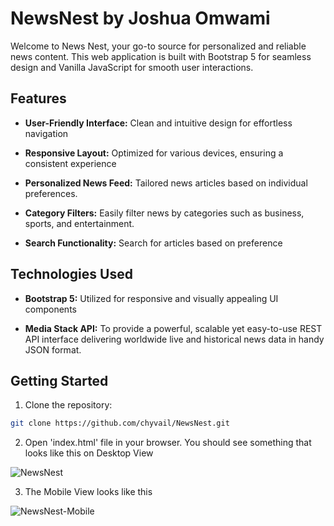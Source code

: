 # NewsNest by Joshua Omwami

Welcome to News Nest, your go-to source for personalized and reliable news content. This web application is built with Bootstrap 5 for seamless design and Vanilla JavaScript for smooth user interactions.

## Features

- **User-Friendly Interface:** Clean and intuitive design for effortless navigation

- **Responsive Layout:** Optimized for various devices, ensuring a consistent experience

- **Personalized News Feed:** Tailored news articles based on individual preferences.

- **Category Filters:** Easily filter news by categories such as business, sports, and entertainment.

- **Search Functionality:** Search for articles based on preference

## Technologies Used

- **Bootstrap 5:** Utilized for responsive and visually appealing UI components

- **Media Stack API:** To provide a powerful, scalable yet easy-to-use REST API interface delivering worldwide live and historical news data in handy JSON format.

## Getting Started

1. Clone the repository:

```sh
git clone https://github.com/chyvail/NewsNest.git
```

2. Open 'index.html' file in your browser. You should see something that looks like this on Desktop View

![NewsNest](https://github.com/chyvail/NewsNest/assets/25295807/70378964-95c3-4bc8-9ba3-c8a9e2374775)

3. The Mobile View looks like this

![NewsNest-Mobile](https://github.com/chyvail/NewsNest/assets/25295807/720417a7-a532-41a3-a3ff-96a390c78b0f)


